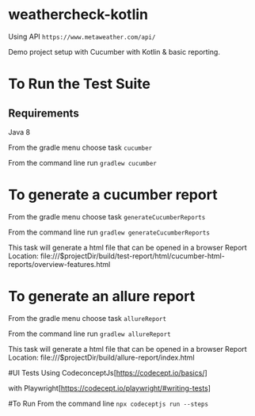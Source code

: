 # weathercheck-kotlin

Using API `https://www.metaweather.com/api/`

Demo project setup with Cucumber with Kotlin & basic reporting.

# To Run the Test Suite
## Requirements
Java 8

From the gradle menu choose task `cucumber`

From the command line run `gradlew cucumber`

# To generate a cucumber report 
From the gradle menu choose task `generateCucumberReports`

From the command line run `gradlew generateCucumberReports`

This task will generate a html file that can be opened in a browser 
Report Location: file:///$projectDir/build/test-report/html/cucumber-html-reports/overview-features.html

# To generate an allure report 
From the gradle menu choose task `allureReport`

From the command line run `gradlew allureReport`

This task will generate a html file that can be opened in a browser 
Report Location: file:///$projectDir/build/allure-report/index.html


#UI Tests
Using CodeconceptJs[https://codecept.io/basics/] 

with Playwright[https://codecept.io/playwright/#writing-tests] 

#To Run
From the command line `npx codeceptjs run --steps`

